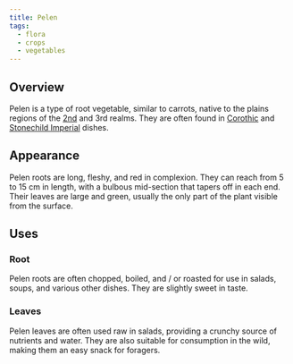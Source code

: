 ```yaml
---
title: Pelen
tags:
  - flora
  - crops
  - vegetables
---
```

## Overview
Pelen is a type of root vegetable, similar to carrots, native to the plains regions of the [2nd](lore/2nd-realm.md) and 3rd realms. They are often found in [Corothic](lore/2nd-realm/morellic/coroth.md) and [Stonechild Imperial](lore/2nd-realm/morellic/stonechild.md) dishes.
## Appearance
Pelen roots are long, fleshy, and red in complexion. They can reach from 5 to 15 cm in length, with a bulbous mid-section that tapers off in each end. Their leaves are large and green, usually the only part of the plant visible from the surface.
## Uses
### Root
Pelen roots are often chopped, boiled, and / or roasted for use in salads, soups, and various other dishes. They are slightly sweet in taste.
### Leaves
Pelen leaves are often used raw in salads, providing a crunchy source of nutrients and water. They are also suitable for consumption in the wild, making them an easy snack for foragers.